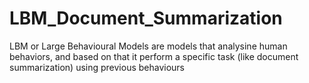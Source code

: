 # LBM_Document_Summarization
LBM or Large Behavioural Models are models that analysine human behaviors, and based on that it perform a specific task (like document summarization) using previous behaviours
